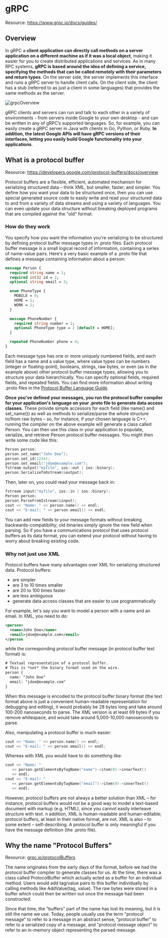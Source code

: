 # gRPC

Resource: https://www.grpc.io/docs/guides/

## Overview

In gRPC a __client application can directly call methods on a server application on a different machine as if it was a local object__,
making it easier for you to create distributed applications and services. As in many RPC systems, __gRPC is based around the idea of
defining a service, specifying the methods that can be called remotely with their parameters and return types__. On the server side,
the server implements this interface and runs a gRPC server to handle client calls. On the client side, the client has a stub
(referred to as just a client in some languages) that provides the same methods as the server.

![grpcOverview](ressources/grpcOverview)

gRPC clients and servers can run and talk to each other in a variety of environments - from servers inside Google to your own
desktop - and can be written in any of gRPC’s supported languages. So, for example, you can easily create a gRPC server in Java with
clients in Go, Python, or Ruby. __In addition, the latest Google APIs will have gRPC versions of their interfaces, letting you easily
build Google functionality into your applications__.

## What is a protocol buffer

Resource: https://developers.google.com/protocol-buffers/docs/overview

Protocol buffers are a flexible, efficient, automated mechanism for serializing structured data – think XML, but smaller, faster, and simpler.
You define how you want your data to be structured once, then you can use special generated source code to easily write and read your structured
data to and from a variety of data streams and using a variety of languages. You can even update your data structure without breaking deployed
programs that are compiled against the "old" format.

### How do they work

You specify how you want the information you're serializing to be structured by defining protocol buffer message types in .proto files.
Each protocol buffer message is a small logical record of information, containing a series of name-value pairs. Here's a very basic example of a
.proto file that defines a message containing information about a person:

```proto
message Person {
  required string name = 1;
  required int32 id = 2;
  optional string email = 3;

  enum PhoneType {
    MOBILE = 0;
    HOME = 1;
    WORK = 2;
  }

  message PhoneNumber {
    required string number = 1;
    optional PhoneType type = 2 [default = HOME];
  }

  repeated PhoneNumber phone = 4;
}
```

Each message type has one or more uniquely numbered fields, and each field has a name and a value type, where value types can be numbers
(integer or floating-point), booleans, strings, raw bytes, or even (as in the example above) other protocol buffer message types, allowing you
to structure your data hierarchically. You can specify optional fields, required fields, and repeated fields. You can find more information about
writing .proto files in the [Protocol Buffer Language Guide](https://developers.google.com/protocol-buffers/docs/proto).

__Once you've defined your messages, you run the protocol buffer compiler for your application's language on your .proto file to generate data
access classes.__ These provide simple accessors for each field (like name() and set_name()) as well as methods to serialize/parse the whole
structure to/from raw bytes – so, for instance, if your chosen language is C++, running the compiler on the above example will generate a class
called Person.  You can then use this class in your application to populate, serialize, and retrieve Person protocol buffer messages. You might
then write some code like this:

```C++
Person person;
person.set_name("John Doe");
person.set_id(1234);
person.set_email("jdoe@example.com");
fstream output("myfile", ios::out | ios::binary);
person.SerializeToOstream(&output);
```

Then, later on, you could read your message back in:

```C++
fstream input("myfile", ios::in | ios::binary);
Person person;
person.ParseFromIstream(&input);
cout << "Name: " << person.name() << endl;
cout << "E-mail: " << person.email() << endl;
```

You can add new fields to your message formats without breaking backwards-compatibility; old binaries simply ignore the new field when parsing. So
if you have a communications protocol that uses protocol buffers as its data format, you can extend your protocol without having to worry about
breaking existing code.

### Why not just use XML

Protocol buffers have many advantages over XML for serializing structured data. Protocol buffers:

- are simpler
- are 3 to 10 times smaller
- are 20 to 100 times faster
- are less ambiguous
- generate data access classes that are easier to use programmatically

For example, let's say you want to model a person with a name and an email. In XML, you need to do:

```XML
<person>
  <name>John Doe</name>
  <email>jdoe@example.com</email>
</person
```

while the corresponding protocol buffer message (in protocol buffer text format) is:

```XML
# Textual representation of a protocol buffer.
# This is *not* the binary format used on the wire.
person {
  name: "John Doe"
  email: "jdoe@example.com"
}
```

When this message is encoded to the protocol buffer binary format (the text format above is just a convenient human-readable representation for
debugging and editing), it would probably be 28 bytes long and take around 100-200 nanoseconds to parse. The XML version is at least 69 bytes if
you remove whitespace, and would take around 5,000-10,000 nanoseconds to parse.

Also, manipulating a protocol buffer is much easier:

```C++
cout << "Name: " << person.name() << endl;
cout << "E-mail: " << person.email() << endl;
```

Whereas with XML you would have to do something like:

```C++
cout << "Name: "
   << person.getElementsByTagName("name")->item(0)->innerText()
   << endl;
cout << "E-mail: "
   << person.getElementsByTagName("email")->item(0)->innerText()
   << endl;
```

However, protocol buffers are not always a better solution than XML – for instance, protocol buffers would not be a good way to model a text-based
document with markup (e.g. HTML), since you cannot easily interleave structure with text. n addition, XML is human-readable and human-editable;
protocol buffers, at least in their native format, are not. XML is also – to some extent – self-describing. A protocol buffer is only meaningful if
you have the message definition (the .proto file).

## Why the name "Protocol Buffers"

Resource: [grpc.io/protocolBuffers](https://developers.google.com/protocol-buffers/docs/faq)

The name originates from the early days of the format, before we had the protocol buffer compiler to generate classes for us. At the time, there was a class called ProtocolBuffer which actually acted as a buffer for an individual method. Users would add tag/value pairs to this buffer individually by calling methods like AddValue(tag, value). The raw bytes were stored in a buffer which could then be written out once the message had been constructed.

Since that time, the "buffers" part of the name has lost its meaning, but it is still the name we use. Today, people usually use the term "protocol message" to refer to a message in an abstract sense, "protocol buffer" to refer to a serialized copy of a message, and "protocol message object" to refer to an in-memory object representing the parsed message.
